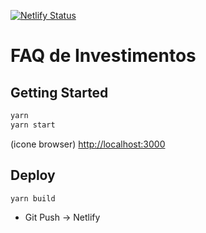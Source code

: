 [![Netlify Status](https://api.netlify.com/api/v1/badges/237df7d0-d146-45d7-8032-ce08e4460642/deploy-status)](https://app.netlify.com/sites/faq-investimentos/deploys)

# FAQ de Investimentos

## Getting Started

``` sh
yarn
yarn start
```

(icone browser) [http://localhost:3000](http://localhost:3000)

## Deploy

``` sh
yarn build
```

- Git Push -> Netlify
